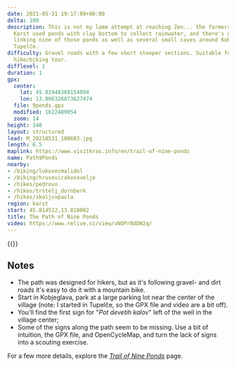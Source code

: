 ```yaml
---
date: 2021-05-31 19:17:09+00:00
delta: 100
description: This is not my lame attempt at reaching Zen... the farmers in Slovenian
  Karst used ponds with clay bottom to collect rainwater, and there's a nice path
  linking nine of those ponds as well as several small caves around Kobjeglava and
  Tupelče.
difficulty: Gravel roads with a few short steeper sections. Suitable for a family
  hike/biking tour.
difflevel: 1
duration: 1
gpx:
  center:
    lat: 45.81948369154094
    lon: 13.806326073627474
  file: 9ponds.gpx
  modified: 1622489054
  zoom: 14
height: 340
layout: structured
lead: M_20210531_180603.jpg
length: 6.5
maplink: https://www.visitkras.info/en/trail-of-nine-ponds
name: Path9Ponds
nearby:
- /biking/lukovecmalidol
- /biking/hrusevicakosovelje
- /hikes/pedrovo
- /hikes/trstelj_dornberk
- /hikes/skoljsvpavla
region: karst
start: 45.814512,13.810002
title: The Path of Nine Ponds
video: https://www.relive.cc/view/vNOPr8dDW2q/
---
```

{{<hike-details description="yes">}}

## Notes

* The path was designed for hikers, but as it's following gravel- and dirt roads it's easy to do it with a mountain bike.
* Start in Kobjeglava, park at a large parking lot near the center of the village (note: I started in Tupelče, so the GPX file and video are a bit off).
* You'll find the first sign for "*Pot devetih kalov*" left of the well in the village center;
* Some of the signs along the path seem to be missing. Use a bit of intuition, the GPX file, and OpenCycleMap, and turn the lack of signs into a scouting exercise.

For a few more details, explore the *[Trail of Nine Ponds](https://www.visitkras.info/en/trail-of-nine-ponds)* page.

